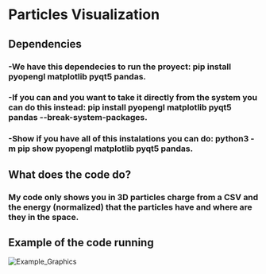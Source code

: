 # Particles Visualization

## Dependencies
### -We have this dependecies to run the proyect: pip install pyopengl matplotlib pyqt5 pandas.
### -If you can and you want to take it directly from the system you can do this instead: pip install pyopengl matplotlib pyqt5 pandas --break-system-packages.
### -Show if you have all of this instalations you can do: python3 -m pip show pyopengl matplotlib pyqt5 pandas.

## What does the code do?
### My code only shows you in 3D particles charge from a CSV and the energy (normalized) that the particles have and where are they in the space.

## Example of the code running

![Example_Graphics](https://github.com/user-attachments/assets/7a47ca8c-c831-4e66-9a14-74e4385eebbe)








